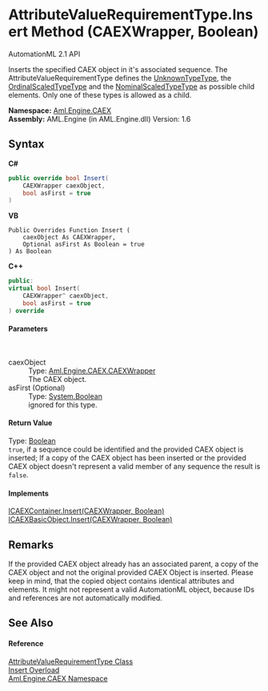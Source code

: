 # AttributeValueRequirementType.Insert Method (CAEXWrapper, Boolean)
AutomationML 2.1 API 

Inserts the specified CAEX object in it's associated sequence. The AttributeValueRequirementType defines the <a href="T_Aml_Engine_CAEX_UnknownTypeType">UnknownTypeType</a>, the <a href="T_Aml_Engine_CAEX_OrdinalScaledTypeType">OrdinalScaledTypeType</a> and the <a href="T_Aml_Engine_CAEX_NominalScaledTypeType">NominalScaledTypeType</a> as possible child elements. Only one of these types is allowed as a child.

**Namespace:**&nbsp;<a href="N_Aml_Engine_CAEX">Aml.Engine.CAEX</a><br />**Assembly:**&nbsp;AML.Engine (in AML.Engine.dll) Version: 1.6

## Syntax

**C#**<br />
``` C#
public override bool Insert(
	CAEXWrapper caexObject,
	bool asFirst = true
)
```

**VB**<br />
``` VB
Public Overrides Function Insert ( 
	caexObject As CAEXWrapper,
	Optional asFirst As Boolean = true
) As Boolean
```

**C++**<br />
``` C++
public:
virtual bool Insert(
	CAEXWrapper^ caexObject, 
	bool asFirst = true
) override
```


#### Parameters
&nbsp;<dl><dt>caexObject</dt><dd>Type: <a href="T_Aml_Engine_CAEX_CAEXWrapper">Aml.Engine.CAEX.CAEXWrapper</a><br />The CAEX object.</dd><dt>asFirst (Optional)</dt><dd>Type: <a href="https://docs.microsoft.com/dotnet/api/system.boolean" target="_parent" rel="noopener noreferrer">System.Boolean</a><br />ignored for this type.</dd></dl>

#### Return Value
Type: <a href="https://docs.microsoft.com/dotnet/api/system.boolean" target="_parent" rel="noopener noreferrer">Boolean</a><br />`true`, if a sequence could be identified and the provided CAEX object is inserted; If a copy of the CAEX object has been inserted or the provided CAEX object doesn't represent a valid member of any sequence the result is `false`.

#### Implements
<a href="M_Aml_Engine_CAEX_ICAEXContainer_Insert">ICAEXContainer.Insert(CAEXWrapper, Boolean)</a><br /><a href="M_Aml_Engine_CAEX_ICAEXBasicObject_Insert">ICAEXBasicObject.Insert(CAEXWrapper, Boolean)</a><br />

## Remarks
If the provided CAEX object already has an associated parent, a copy of the CAEX object and not the original provided CAEX Object is inserted. Please keep in mind, that the copied object contains identical attributes and elements. It might not represent a valid AutomationML object, because IDs and references are not automatically modified.

## See Also


#### Reference
<a href="T_Aml_Engine_CAEX_AttributeValueRequirementType">AttributeValueRequirementType Class</a><br /><a href="Overload_Aml_Engine_CAEX_AttributeValueRequirementType_Insert">Insert Overload</a><br /><a href="N_Aml_Engine_CAEX">Aml.Engine.CAEX Namespace</a><br />
